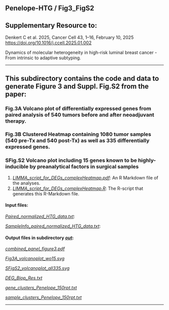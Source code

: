 ## Penelope-HTG / Fig3_FigS2

## Supplementary Resource to:  

Denkert C et al. 2025, Cancer Cell 43, 1–16, February 10, 2025 
https://doi.org/10.1016/j.ccell.2025.01.002

Dynamics of molecular heterogeneity in high-risk luminal breast cancer - From intrinsic to adaptive subtyping.

************************************************************

## This subdirectory contains the code and data to generate Figure 3 and Suppl. Fig.S2 from the paper:

### Fig.3A Volcano plot of differentially expressed genes from paired analysis of 540 tumors before and after neoadjuvant therapy. 
### Fig.3B Clustered Heatmap containing 1080 tumor samples (540 pre-Tx and 540 post-Tx) as well as 335 differentially expressed genes.
### SFig.S2 Volcano plot including 15 genes known to be highly-inducible by preanalytical factors in surgical samples

1. [*LIMMA_script_for_DEGs_complexHeatmap.pdf*](https://github.com/tkarn/Penelope-HTG/blob/main/Fig3_FigS2/LIMMA_script_for_DEGs_complexHeatmap.pdf):  An R Markdown file of the analyses.
2. [*LIMMA_script_for_DEGs_complexHeatmap.R*](https://github.com/tkarn/Penelope-HTG/blob/main/Fig3_FigS2/LIMMA_script_for_DEGs_complexHeatmap.R):  The R-script that generates this R-Markdown file.

#### Input files:
[*Paired_normalized_HTG_data.txt*](https://github.com/tkarn/Penelope-HTG/blob/main/Fig3_FigS2/Paired_normalized_HTG_data.txt): 

[*SampleInfo_paired_normalized_HTG_data.txt*](https://github.com/tkarn/Penelope-HTG/blob/main/Fig3_FigS2/SampleInfo_paired_normalized_HTG_data.txt): 

#### Output files in subdirectory [*out*](https://github.com/tkarn/Penelope-HTG/blob/main/Fig3_FigS2/out/):
[*combined_panel_figure3.pdf*](https://github.com/tkarn/Penelope-HTG/blob/main/Fig3_FigS2/out/combined_panel_figure3.pdf) 

[*Fig3A_volcanoplot_wo15.svg*](https://github.com/tkarn/Penelope-HTG/blob/main/Fig3_FigS2/out/Fig3A_volcanoplot_wo15.svg)

[*SFigS2_volcanoplot_all335.svg*](https://github.com/tkarn/Penelope-HTG/blob/main/Fig3_FigS2/out/SFigS2_volcanoplot_all335.svg)

[*DEG_Biop_Res.txt*](https://github.com/tkarn/Penelope-HTG/blob/main/Fig3_FigS2/out/DEG_Biop_Res.txt)

[*gene_clusters_Penelope_150rpt.txt*](https://github.com/tkarn/Penelope-HTG/blob/main/Fig3_FigS2/out/gene_clusters_Penelope_150rpt.txt)

[*sample_clusters_Penelope_150rpt.txt*](https://github.com/tkarn/Penelope-HTG/blob/main/Fig3_FigS2/out/sample_clusters_Penelope_150rpt.txt)


************************************************************

